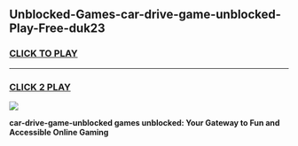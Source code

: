 
## Unblocked-Games-car-drive-game-unblocked-Play-Free-duk23
<h3>
<a href="https://premium76.site?title=car-drive-game-unblocked&ref=18A">CLICK TO PLAY</a></h3>
<hr>

<h3>
<a href="https://premium76.site?title=car-drive-game-unblocked&ref=18A">CLICK 2 PLAY</a>
  
</h3>

<a href="https://premium76.site?title=car-drive-game-unblocked&ref=18A"><img src="https://clearcache.store/games.png"></a>


**car-drive-game-unblocked games unblocked: Your Gateway to Fun and Accessible Online Gaming**

